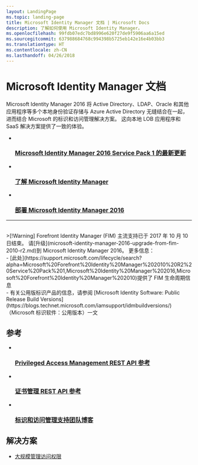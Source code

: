 ```yaml
---
layout: LandingPage
ms.topic: landing-page
title: Microsoft Identity Manager 文档 | Microsoft Docs
description: 了解如何使用 Microsoft Identity Manager。
ms.openlocfilehash: 99fdb07edc7bd8996e620f27de9f5906aa6a15ed
ms.sourcegitcommit: 637988684768c994398b5725eb142e16e4b03bb3
ms.translationtype: HT
ms.contentlocale: zh-CN
ms.lasthandoff: 04/26/2018
---
```

# <a name="microsoft-identity-manager-documentation"></a>Microsoft Identity Manager 文档

Microsoft Identity Manager 2016 将 Active Directory、LDAP、Oracle 和其他应用程序等多个本地身份验证存储与 Azure Active Directory 无缝结合在一起，进而结合 Microsoft 的标识和访问管理解决方案。 这向本地 LOB 应用程序和 SaaS 解决方案提供了一致的体验。

<ul class="panelContent cardsFTitle">
    <li>
        <a href="/microsoft-identity-manager/reference/version-history">
        <div class="cardSize">
            <div class="cardPadding">
                <div class="card">
                    <div class="cardImageOuter">
                        <div class="cardImage">
                            <img src="/media/index/i_whats-new.svg" alt="" />
                        </div>
                    </div>
                    <div class="cardText">
                        <h3>Microsoft Identity Manager 2016 Service Pack 1 的最新更新</h3>
                    </div>
                </div>
            </div>
        </div>
        </a>
    </li>
    <li>
        <a href="/microsoft-identity-manager/microsoft-identity-manager-2016">
        <div class="cardSize">
            <div class="cardPadding">
                <div class="card">
                    <div class="cardImageOuter">
                        <div class="cardImage">
                            <img src="/media/index/i_learn-about.svg" alt="" />
                        </div>
                    </div>
                    <div class="cardText">
                        <h3>了解 Microsoft Identity Manager</h3>                    </div>
                </div>
            </div>
        </div>
        </a>
    </li>
    <li>
        <a href="/microsoft-identity-manager/microsoft-identity-manager-deploy">
        <div class="cardSize">
            <div class="cardPadding">
                <div class="card">
                    <div class="cardImageOuter">
                        <div class="cardImage">
                            <img src="/media/index/i_deploy.svg" alt="" />
                        </div>
                    </div>
                    <div class="cardText">
                        <h3>部署 Microsoft Identity Manager 2016</h3>
                    </div>
                </div>
            </div>
        </div>
        </a>
    </li>
</ul>

---
<br>
>[!Warning]
Forefront Identity Manager (FIM) 主流支持已于 2017 年 10 月 10 日结束。 请[升级](microsoft-identity-manager-2016-upgrade-from-fim-2010-r2.md)到 Microsoft Identity Manager 2016。 更多信息： </br>  - [此处](https://support.microsoft.com/lifecycle/search?alpha=Microsoft%20Forefront%20Identity%20Manager%202010%20R2%20Service%20Pack%201,Microsoft%20Identity%20Manager%202016,Microsoft%20Forefront%20Identity%20Manager%202010)提供了 FIM 生命周期信息 </br> - 有关公用版标识产品的信息，请参阅 [Microsoft Identity Software: Public Release Build Versions](https://blogs.technet.microsoft.com/iamsupport/idmbuildversions/)（Microsoft 标识软件：公用版本）一文

<h2>参考</h2>
<ul class="panelContent cardsFTitle">
    <li>
        <a href="/microsoft-identity-manager/reference/privileged-access-management-rest-api-reference">
        <div class="cardSize">
            <div class="cardPadding">
                <div class="card">
                    <div class="cardImageOuter">
                        <div class="cardImage">
                            <img src="/media/index/i_reference.svg" alt="" />
                        </div>
                    </div>
                    <div class="cardText">
                        <h3>Privileged Access Management REST API 参考</h3>
                    </div>
                </div>
            </div>
        </div>
        </a>
    </li>
        <li>
        <a href="/microsoft-identity-manager/reference/certificate-management-rest-api-reference">
        <div class="cardSize">
            <div class="cardPadding">
                <div class="card">
                    <div class="cardImageOuter">
                        <div class="cardImage">
                            <img src="/media/index/i_reference.svg" alt="" />
                        </div>
                    </div>
                    <div class="cardText">
                        <h3>证书管理 REST API 参考</h3>
                    </div>
                </div>
            </div>
        </div>
        </a>
    </li>
    <li>
        <a href="https://blogs.technet.microsoft.com/iamsupport/">
        <div class="cardSize">
            <div class="cardPadding">
                <div class="card">
                    <div class="cardImageOuter">
                        <div class="cardImage">
                            <img src="/media/index/i_blog.svg" alt="" />
                        </div>
                    </div>
                    <div class="cardText">
                        <h3>标识和访问管理支持团队博客</h3>
                    </div>
                </div>
            </div>
        </div>
        </a>
    </li>
</ul>

<h2>解决方案</h2>
<ul class="panelContent cardsW">
    <li>
        <div class="cardSize">
            <div class="cardPadding">
                <div class="card">
                    <div class="cardText">
                        <p><a href="/enterprise-mobility-security/solutions/manage-access-at-scale">大规模管理访问权限</a></p>
                    </div>
                </div>
            </div>
        </div>
    </li>
</ul>
